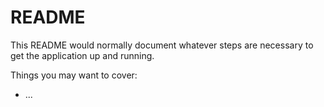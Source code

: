 # README

This README would normally document whatever steps are necessary to get the
application up and running.

Things you may want to cover:

* ...
